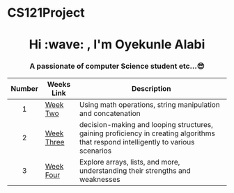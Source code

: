 # CS121Project
<h1 align="center"> Hi :wave:  , I'm Oyekunle Alabi</h1>
<h3 align="center"> A passionate of computer Science student etc...😎 </h3>




| Number |Weeks Link |Description|
|:---:| ---| ---|
| 1| [Week Two ](https://github.com/OyekunleNestor/CS121Project/tree/Oye/src/weekTwo) |Using math operations, string manipulation and concatenation|
| 2| [Week Three ](https://github.com/OyekunleNestor/CS121Project/tree/Oye/src/weekThree) |decision-making and looping structures, gaining proficiency in creating algorithms that respond intelligently to various scenarios|
| 3| [Week Four ](https://github.com/OyekunleNestor/CS121Project/tree/Oye/src/weekFour)|Explore arrays, lists, and more, understanding their strengths and weaknesses|

